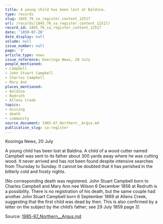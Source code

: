 ```yaml
---
title: A young child has been lost at Baldina.
type: records
slug: 1845_76_sa_register_content_12517
url: /records/1845_76_sa_register_content_12517/
record_id: 1845_76_sa_register_content_12517
date: '1859-07-20'
date_display: null
volume: null
issue_number: null
page: '3'
article_type: news
issue_reference: Kooringa News, 20 July
people_mentioned:
- Campbell
- John Stuart Campbell
- Charles Campbell
- Mary Ann
places_mentioned:
- Baldina
- Redruth
- Allens Creek
topics:
- missing
- death
- community
source_document: 1985-87_Northern__Argus.md
publication_slug: sa-register
---
```


Kooringa News, 20 July

A young child has been lost at Baldina.  A child of a wood cutter named Campbell was sent to its father about 300 yards away where he was cutting wood.  It never arrived and has not been found despite intensive searches from Thursday to Sunday.  It cannot be doubted that it has perished in the bitterly cold and frosty nights.

[No corresponding death was registered.  John Stuart Campbell born to Charles Campbell and Mary Ann nee Wilson 6 December 1856 at Redruth is a possibility.  There is no registration of his death, but the same couple had another John Stuart Campbell born 6 September 1869 at Allens Creek, suggesting that the first child was dead by then.  This is also confirmed by a letter on the subject by the child’s father; see 29 July 1859 page 3]

Source: [1985-87_Northern__Argus.md](/downloads/markdown/1985-87_Northern__Argus.md)
